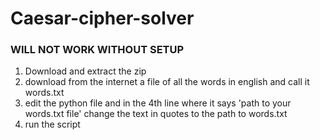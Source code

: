 # Caesar-cipher-solver

### WILL NOT WORK WITHOUT SETUP

1. Download and extract the zip
2. download from the internet a file of all the words in english and call it words.txt
3. edit the python file and in the 4th line where it says 'path to your words.txt file' change the text in quotes to the path to words.txt
4. run the script

